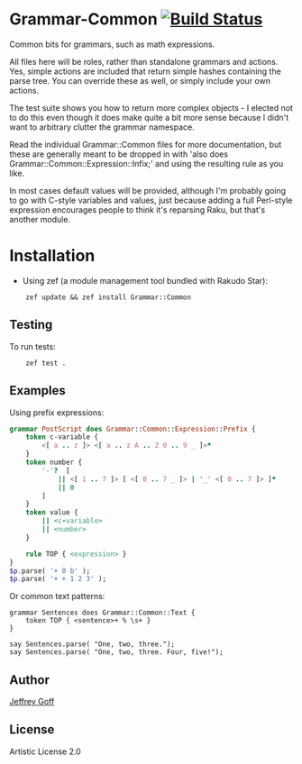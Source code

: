 # Grammar-Common [![Build Status](https://secure.travis-ci.com/raku-community-modules/raku-Grammar-Common.svg?branch=master)](http://travis-ci.com/raku-community-modules/raku-Grammar-Common)

Common bits for grammars, such as math expressions.

All files here will be roles, rather than standalone grammars and actions.
Yes, simple actions are included that return simple hashes containing the parse
tree. You can override these as well, or simply include your own actions.

The test suite shows you how to return more complex objects - I elected not
to do this even though it does make quite a bit more sense because I didn't
want to arbitrary clutter the grammar namespace.

Read the individual Grammar::Common files for more documentation, but these
are generally meant to be dropped in with
'also does Grammar::Common::Expression::Infix;' and using the resulting
<expression> rule as you like.

In most cases default values will be provided, although I'm probably going to
go with C-style variables and values, just because adding a full Perl-style
expression encourages people to think it's reparsing Raku, but that's another
module.

Installation
============

* Using zef (a module management tool bundled with Rakudo Star):

```
    zef update && zef install Grammar::Common
```

## Testing

To run tests:

```
    zef test .
```

## Examples

Using prefix expressions:

```raku
grammar PostScript does Grammar::Common::Expression::Prefix {
	token c-variable {
		<[ a .. z ]> <[ a .. z A .. Z 0 .. 9 _ ]>*
	}
	token number {
		'-'?  [
			|| <[ 1 .. 7 ]> [ <[ 0 .. 7 _ ]> | '_' <[ 0 .. 7 ]> ]*
			|| 0
		]
	}
	token value {
		|| <c-variable>
		|| <number>
	}

	rule TOP { <expression> }
}
$p.parse( '+ 0 b' );
$p.parse( '+ + 1 2 3' );
```

Or common text patterns:

```
grammar Sentences does Grammar::Common::Text {
    token TOP { <sentence>+ % \s+ }
}

say Sentences.parse( "One, two, three.");
say Sentences.parse( "One, two, three. Four, five!");
```

## Author

[Jeffrey Goff](https://github.com/rakudo/rakudo/blob/master/IN-MEMORIAM.md#jeff-goff-drforr)

## License

Artistic License 2.0
